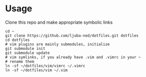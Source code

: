 # Usage

Clone this repo and make appropriate symbolic links

```
cd ~
git clone https://github.com/ljuba-ned/dotfiles.git dotfiles
cd dotfiles
# vim plugins are mainly submodules, initialize
git submodule init
git submodule update
# vim symlinks, if you already have .vim and .vimrc in your ~
# rename them
ln -sf ~/dotfiles/vim/vimrc ~/.vimrc
ln -sf ~/dotfiles/vim ~/.vim
```

